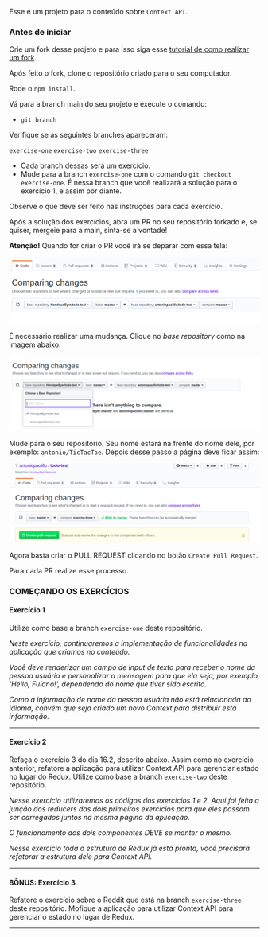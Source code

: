 Esse é um projeto para o conteúdo sobre `Context API`.

### Antes de iniciar

Crie um fork desse projeto e para isso siga esse [tutorial de como realizar um fork](https://guides.github.com/activities/forking/).

Após feito o fork, clone o repositório criado para o seu computador.

Rode o `npm install`.

Vá para a branch main do seu projeto e execute o comando:
- `git branch`

Verifique se as seguintes branches apareceram:

  `exercise-one`
  `exercise-two`
  `exercise-three`

- Cada branch dessas será um exercício.
- Mude para a branch `exercise-one` com o comando `git checkout exercise-one`. É nessa branch que você realizará a solução para o exercício 1, e assim por diante.

Observe o que deve ser feito nas instruções para cada exercício.

Após a solução dos exercícios, abra um PR no seu repositório forkado e, se quiser, mergeie para a main, sinta-se a vontade!

**Atenção!** Quando for criar o PR você irá se deparar com essa tela:

![PR do exercício](images/example-pr.png)

É necessário realizar uma mudança. Clique no *base repository* como na imagem abaixo:

![Mudando a base do repositório](images/change-base.png)

Mude para o seu repositório. Seu nome estará na frente do nome dele, por exemplo: `antonio/TicTacToe`. Depois desse passo a página deve ficar assim:

![Após mudança](images/after-change.png)

Agora basta criar o PULL REQUEST clicando no botão `Create Pull Request`.

Para cada PR realize esse processo.

### COMEÇANDO OS EXERCÍCIOS

#### Exercício 1

Utilize como base a branch `exercise-one` deste repositório.

*Neste exercício, continuaremos a implementação de funcionalidades na aplicação que criamos no conteúdo.*

*Você deve renderizar um campo de input de texto para receber o nome da pessoa usuária e personalizar a mensagem para que ela seja, por exemplo, 'Hello, Fulano!', dependendo do nome que tiver sido escrito.*

*Como a informação de nome da pessoa usuária não está relacionada ao idioma, convém que seja criado um novo Context para distribuir esta informação.*

---

#### Exercício 2

Refaça o exercício 3 do dia 16.2, descrito abaixo. Assim como no exercício anterior, refatore a aplicação para utilizar Context API para gerenciar estado no lugar do Redux. Utilize como base a branch `exercise-two` deste repositório.

_Nesse exercício utilizaremos os códigos dos exercícios 1 e 2. Aqui foi feita a junção dos reducers dos dois primeiros exercícios para que eles possam ser carregados juntos na mesma página da aplicação._

_O funcionamento dos dois componentes DEVE se manter o mesmo._

_Nesse exercício toda a estrutura de Redux já está pronta, você precisará refatorar a estrutura dele para Context API._

---

#### BÔNUS: Exercício 3

Refatore o exercício sobre o Reddit que está na branch `exercise-three` deste repositório. Mofique a aplicação para utilizar Context API para gerenciar o estado no lugar de Redux.

---
